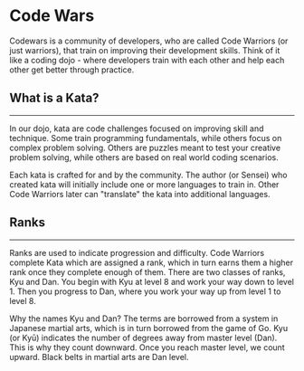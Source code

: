 # Code Wars
Codewars is a community of developers, who are called Code Warriors (or just warriors), that train on improving their development skills. Think of it like a coding dojo - where developers train with each other and help each other get better through practice.


## What is a Kata?
---
In our dojo, kata are code challenges focused on improving skill and technique. Some train programming fundamentals, while others focus on complex problem solving. Others are puzzles meant to test your creative problem solving, while others are based on real world coding scenarios.

Each kata is crafted for and by the community. The author (or Sensei) who created kata will initially include one or more languages to train in. Other Code Warriors later can "translate" the kata into additional languages.

## Ranks
---
Ranks are used to indicate progression and difficulty. Code Warriors complete Kata which are assigned a rank, which in turn earns them a higher rank once they complete enough of them. There are two classes of ranks, Kyu and Dan. You begin with Kyu at level 8 and work your way down to level 1. Then you progress to Dan, where you work your way up from level 1 to level 8.

Why the names Kyu and Dan? The terms are borrowed from a system in Japanese martial arts, which is in turn borrowed from the game of Go. Kyu (or Kyū) indicates the number of degrees away from master level (Dan). This is why they count downward. Once you reach master level, we count upward. Black belts in martial arts are Dan level.